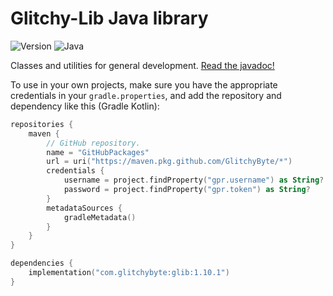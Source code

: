 # Glitchy-Lib Java library

![Version](https://img.shields.io/badge/Version-1.10.1-blue)
![Java](https://img.shields.io/badge/Java-21-orange)

Classes and utilities for general development.
[Read the javadoc!](https://glitchybyte.github.io/glitchy-lib/)

To use in your own projects, make sure you have the appropriate credentials in your `gradle.properties`, and add the repository and dependency like this (Gradle Kotlin):

```kotlin
repositories {
    maven {
        // GitHub repository.
        name = "GitHubPackages"
        url = uri("https://maven.pkg.github.com/GlitchyByte/*")
        credentials {
            username = project.findProperty("gpr.username") as String?
            password = project.findProperty("gpr.token") as String?
        }
        metadataSources {
            gradleMetadata()
        }
    }
}

dependencies {
    implementation("com.glitchybyte:glib:1.10.1")
}
```
